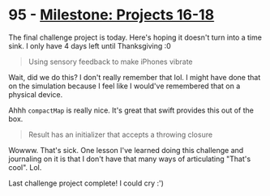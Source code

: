 # 95 - [Milestone: Projects 16-18](https://www.hackingwithswift.com/100/swiftui/95)

The final challenge project is today. Here's hoping it doesn't turn into a time sink. I only have 4 days left until Thanksgiving :0

> Using sensory feedback to make iPhones vibrate

Wait, did we do this? I don't really remember that lol. I might have done that on the simulation because I feel like I would've remembered that on a physical device.

Ahhh `compactMap` is really nice. It's great that swift provides this out of the box.

> Result has an initializer that accepts a throwing closure

Wowww. That's sick. One lesson I've learned doing this challenge and journaling on it is that I don't have that many ways of articulating "That's cool". Lol.

Last challenge project complete! I could cry :')
